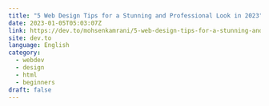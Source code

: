```yaml
---
title: "5 Web Design Tips for a Stunning and Professional Look in 2023"
date: 2023-01-05T05:03:07Z
link: https://dev.to/mohsenkamrani/5-web-design-tips-for-a-stunning-and-professional-look-in-2023-4659?utm_medium=RSS&utm_source=news.12bit.vn
site: dev.to
language: English
category:
  - webdev
  - design
  - html
  - beginners
draft: false
---
```

